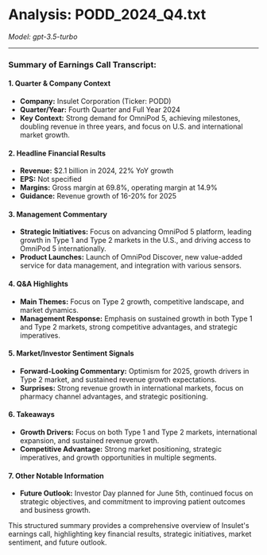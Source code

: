 # Analysis: PODD_2024_Q4.txt

*Model: gpt-3.5-turbo*

---

### Summary of Earnings Call Transcript:

#### 1. Quarter & Company Context
- **Company:** Insulet Corporation (Ticker: PODD)
- **Quarter/Year:** Fourth Quarter and Full Year 2024
- **Key Context:** Strong demand for OmniPod 5, achieving milestones, doubling revenue in three years, and focus on U.S. and international market growth.

#### 2. Headline Financial Results
- **Revenue:** $2.1 billion in 2024, 22% YoY growth
- **EPS:** Not specified
- **Margins:** Gross margin at 69.8%, operating margin at 14.9%
- **Guidance:** Revenue growth of 16-20% for 2025

#### 3. Management Commentary
- **Strategic Initiatives:** Focus on advancing OmniPod 5 platform, leading growth in Type 1 and Type 2 markets in the U.S., and driving access to OmniPod 5 internationally.
- **Product Launches:** Launch of OmniPod Discover, new value-added service for data management, and integration with various sensors.

#### 4. Q&A Highlights
- **Main Themes:** Focus on Type 2 growth, competitive landscape, and market dynamics.
- **Management Response:** Emphasis on sustained growth in both Type 1 and Type 2 markets, strong competitive advantages, and strategic imperatives.

#### 5. Market/Investor Sentiment Signals
- **Forward-Looking Commentary:** Optimism for 2025, growth drivers in Type 2 market, and sustained revenue growth expectations.
- **Surprises:** Strong revenue growth in international markets, focus on pharmacy channel advantages, and strategic positioning.

#### 6. Takeaways
- **Growth Drivers:** Focus on both Type 1 and Type 2 markets, international expansion, and sustained revenue growth.
- **Competitive Advantage:** Strong market positioning, strategic imperatives, and growth opportunities in multiple segments.

#### 7. Other Notable Information
- **Future Outlook:** Investor Day planned for June 5th, continued focus on strategic objectives, and commitment to improving patient outcomes and business growth.

This structured summary provides a comprehensive overview of Insulet's earnings call, highlighting key financial results, strategic initiatives, market sentiment, and future outlook.